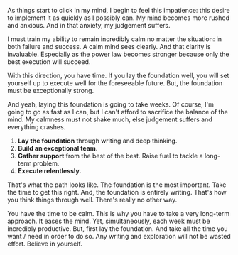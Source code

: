 As things start to click in my mind, I begin to feel this impatience: this desire to implement it as quickly as I possibly can. My mind becomes more rushed and anxious. And in that anxiety, my judgement suffers.

I must train my ability to remain incredibly calm no matter the situation: in both failure and success. A calm mind sees clearly. And that clarity is invaluable. Especially as the power law becomes stronger because only the best execution will succeed.

With this direction, you have time. If you lay the foundation well, you will set yourself up to execute well for the foreseeable future. But, the foundation must be exceptionally strong.

And yeah, laying this foundation is going to take weeks. Of course, I'm going to go as fast as I can, but I can't afford to sacrifice the balance of the mind. My calmness must not shake much, else judgement suffers and everything crashes.

1. **Lay the foundation** through writing and deep thinking.
2. **Build an exceptional team.**
3. **Gather support** from the best of the best. Raise fuel to tackle a long-term problem.
4. **Execute relentlessly.**

That's what the path looks like.
The foundation is the most important. Take the time to get this right.
And, the foundation is entirely writing. That's how you think things through well.
There's really no other way.

You have the time to be calm. This is why you have to take a very long-term approach. It eases the mind. Yet, simultaneously, each week must be incredibly productive. But, first lay the foundation. And take all the time you want / need in order to do so. Any writing and exploration will not be wasted effort. Believe in yourself.

